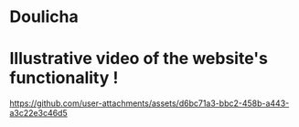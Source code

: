 # Doulicha
# Illustrative video of the website's functionality !

https://github.com/user-attachments/assets/d6bc71a3-bbc2-458b-a443-a3c22e3c46d5

